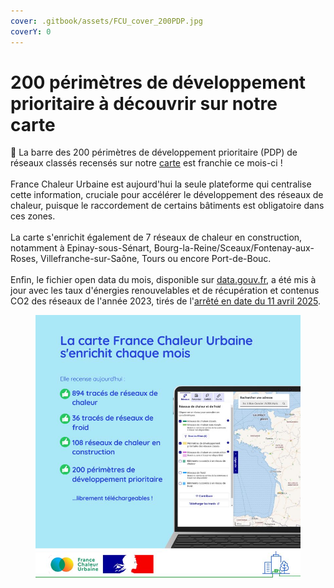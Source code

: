 ```yaml
---
cover: .gitbook/assets/FCU_cover_200PDP.jpg
coverY: 0
---
```


# 200 périmètres de développement prioritaire à découvrir sur notre carte

💫 La barre des 200 périmètres de développement prioritaire (PDP) de réseaux classés recensés sur notre [carte](https://france-chaleur-urbaine.beta.gouv.fr/carte?additionalLayers=zonesDeDeveloppementPrioritaire) est franchie ce mois-ci !\
\
France Chaleur Urbaine est aujourd'hui la seule plateforme qui centralise cette information, cruciale pour accélérer le développement des réseaux de chaleur, puisque le raccordement de certains bâtiments est obligatoire dans ces zones.\
\
La carte s'enrichit également de 7 réseaux de chaleur en construction, notamment à Epinay-sous-Sénart, Bourg-la-Reine/Sceaux/Fontenay-aux-Roses, Villefranche-sur-Saône, Tours ou encore Port-de-Bouc.\
\
Enfin, le fichier open data du mois, disponible sur [data.gouv.fr](https://www.data.gouv.fr/fr/datasets/traces-des-reseaux-de-chaleur-et-de-froid/), a été mis à jour avec les taux d'énergies renouvelables et de récupération et contenus CO2 des réseaux de l'année 2023, tirés de l'[arrêté en date du 11 avril 2025](https://www.legifrance.gouv.fr/jorf/id/JORFTEXT000051520810).

<figure><img src=".gitbook/assets/FCU_200PDP_carte.jpg" alt=""><figcaption></figcaption></figure>
